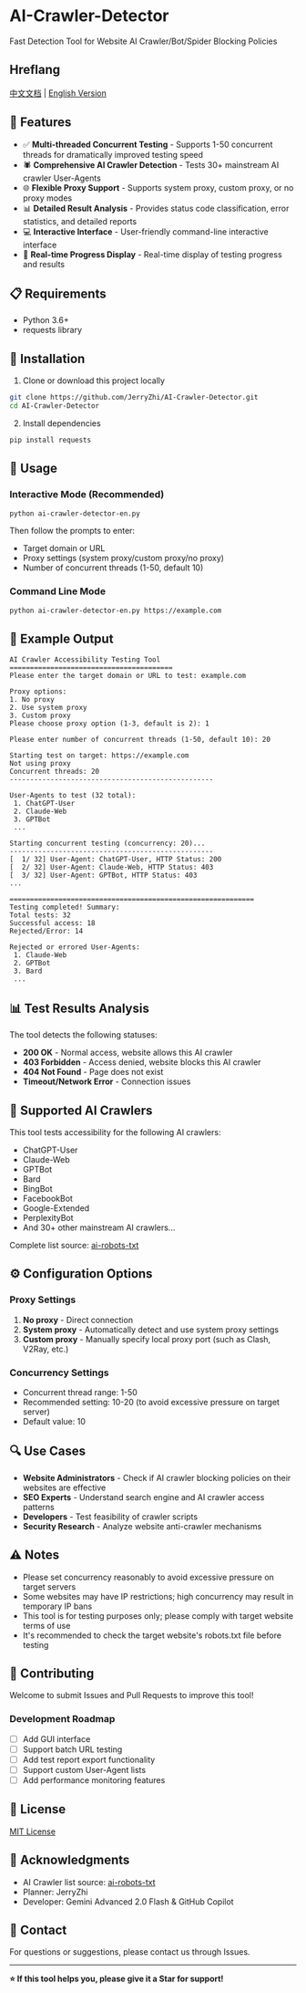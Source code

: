 # AI-Crawler-Detector

Fast Detection Tool for Website AI Crawler/Bot/Spider Blocking Policies

## Hreflang

[中文文档](README.md) | [English Version](README_EN.md)

## 🌟 Features

- ✅ **Multi-threaded Concurrent Testing** - Supports 1-50 concurrent threads for dramatically improved testing speed
- 🕷️ **Comprehensive AI Crawler Detection** - Tests 30+ mainstream AI crawler User-Agents
- 🌐 **Flexible Proxy Support** - Supports system proxy, custom proxy, or no proxy modes
- 📊 **Detailed Result Analysis** - Provides status code classification, error statistics, and detailed reports
- 💻 **Interactive Interface** - User-friendly command-line interactive interface
- 🔄 **Real-time Progress Display** - Real-time display of testing progress and results

## 📋 Requirements

- Python 3.6+
- requests library

## 🚀 Installation

1. Clone or download this project locally
```bash
git clone https://github.com/JerryZhi/AI-Crawler-Detector.git
cd AI-Crawler-Detector
```

2. Install dependencies
```bash
pip install requests
```

## 📖 Usage

### Interactive Mode (Recommended)
```bash
python ai-crawler-detector-en.py
```

Then follow the prompts to enter:
- Target domain or URL
- Proxy settings (system proxy/custom proxy/no proxy)
- Number of concurrent threads (1-50, default 10)

### Command Line Mode
```bash
python ai-crawler-detector-en.py https://example.com
```

## 🎯 Example Output

```
AI Crawler Accessibility Testing Tool
========================================
Please enter the target domain or URL to test: example.com

Proxy options:
1. No proxy
2. Use system proxy
3. Custom proxy
Please choose proxy option (1-3, default is 2): 1

Please enter number of concurrent threads (1-50, default 10): 20

Starting test on target: https://example.com
Not using proxy
Concurrent threads: 20
--------------------------------------------------

User-Agents to test (32 total):
 1. ChatGPT-User
 2. Claude-Web
 3. GPTBot
 ...

Starting concurrent testing (concurrency: 20)...
--------------------------------------------------
[  1/ 32] User-Agent: ChatGPT-User, HTTP Status: 200
[  2/ 32] User-Agent: Claude-Web, HTTP Status: 403
[  3/ 32] User-Agent: GPTBot, HTTP Status: 403
...

============================================================
Testing completed! Summary:
Total tests: 32
Successful access: 18
Rejected/Error: 14

Rejected or errored User-Agents:
 1. Claude-Web
 2. GPTBot
 3. Bard
 ...
```

## 📊 Test Results Analysis

The tool detects the following statuses:
- **200 OK** - Normal access, website allows this AI crawler
- **403 Forbidden** - Access denied, website blocks this AI crawler
- **404 Not Found** - Page does not exist
- **Timeout/Network Error** - Connection issues

## 🤖 Supported AI Crawlers

This tool tests accessibility for the following AI crawlers:
- ChatGPT-User
- Claude-Web
- GPTBot
- Bard
- BingBot
- FacebookBot
- Google-Extended
- PerplexityBot
- And 30+ other mainstream AI crawlers...

Complete list source: [ai-robots-txt](https://github.com/ai-robots-txt/ai.robots.txt)

## ⚙️ Configuration Options

### Proxy Settings
1. **No proxy** - Direct connection
2. **System proxy** - Automatically detect and use system proxy settings
3. **Custom proxy** - Manually specify local proxy port (such as Clash, V2Ray, etc.)

### Concurrency Settings
- Concurrent thread range: 1-50
- Recommended setting: 10-20 (to avoid excessive pressure on target server)
- Default value: 10

## 🔍 Use Cases

- **Website Administrators** - Check if AI crawler blocking policies on their websites are effective
- **SEO Experts** - Understand search engine and AI crawler access patterns
- **Developers** - Test feasibility of crawler scripts
- **Security Research** - Analyze website anti-crawler mechanisms

## ⚠️ Notes

- Please set concurrency reasonably to avoid excessive pressure on target servers
- Some websites may have IP restrictions; high concurrency may result in temporary IP bans
- This tool is for testing purposes only; please comply with target website terms of use
- It's recommended to check the target website's robots.txt file before testing

## 🤝 Contributing

Welcome to submit Issues and Pull Requests to improve this tool!

### Development Roadmap
- [ ] Add GUI interface
- [ ] Support batch URL testing
- [ ] Add test report export functionality
- [ ] Support custom User-Agent lists
- [ ] Add performance monitoring features

## 📄 License

[MIT License](LICENSE)

## 🙏 Acknowledgments

- AI Crawler list source: [ai-robots-txt](https://github.com/ai-robots-txt/ai.robots.txt)
- Planner: JerryZhi
- Developer: Gemini Advanced 2.0 Flash & GitHub Copilot

## 📧 Contact

For questions or suggestions, please contact us through Issues.

---

**⭐ If this tool helps you, please give it a Star for support!**